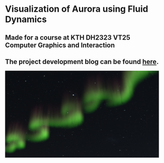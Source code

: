 # Visualization of Aurora using Fluid Dynamics
## Made for a course at KTH DH2323 VT25 Computer Graphics and Interaction
## The project development blog can be found [here](https://kseniabez.github.io/projects/aurora-simulation/index.html).
![Aurora Simulation](renders/001.png)

